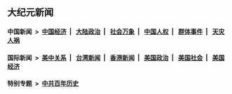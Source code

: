 ## 大纪元新闻

#### 中国新闻 &nbsp;>&nbsp; [中国经济](indexes/ncid283/README.md?08290845) &nbsp;| &nbsp; [大陆政治](indexes/ncid277/README.md?08290845) &nbsp;| &nbsp; [社会万象](indexes/ncid282/README.md?08290845) &nbsp;| &nbsp; [中国人权](indexes/ncid278/README.md?08290845) &nbsp;| &nbsp; [群体事件](indexes/ncid279/README.md?08290845) &nbsp;| &nbsp; [天灾人祸](indexes/ncid280/README.md?08290845)

#### 国际新闻 &nbsp;>&nbsp; [美中关系](indexes/nf1412576/README.md?08290845) &nbsp;| &nbsp; [台湾新闻](indexes/ncid1349361/README.md?08290845) &nbsp;| &nbsp; [香港新闻](indexes/ncid1349362/README.md?08290845) &nbsp;| &nbsp; [美国政治](indexes/ncid1078159/README.md?08290845) &nbsp;| &nbsp; [美国社会](indexes/ncid1078160/README.md?08290845) &nbsp;| &nbsp; [美国经济](indexes/ncid1078158/README.md?08290845)

#### 特别专题 &nbsp;>&nbsp; [中共百年历史](https://github.com/easy2view/epoch-special/blob/master/README.md?08290845)  
